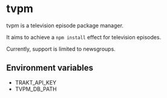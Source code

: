 tvpm
====

tvpm is a television episode package manager.

It aims to achieve a `npm install` effect for television episodes.

Currently, support is limited to newsgroups.

Environment variables
---------------------

* TRAKT_API_KEY
* TVPM_DB_PATH
